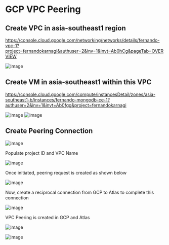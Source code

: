 # GCP VPC Peering

## Create VPC in asia-southeast1 region

https://console.cloud.google.com/networking/networks/details/fernando-vpc-1?project=fernandokarnagi&authuser=2&inv=1&invt=Ab0hCg&pageTab=OVERVIEW

![image](https://github.com/user-attachments/assets/b42bce31-5967-4e35-a9c2-2cda6f765dcd)

## Create VM in asia-southeast1 within this VPC

https://console.cloud.google.com/compute/instancesDetail/zones/asia-southeast1-b/instances/fernando-mongodb-ce-1?authuser=2&inv=1&invt=Ab0fgg&project=fernandokarnagi

![image](https://github.com/user-attachments/assets/bb83fd39-2196-4f81-80b4-92558945a6c5)
![image](https://github.com/user-attachments/assets/299419aa-fcba-49bf-be5b-9239fd073cf5)

## Create Peering Connection

![image](https://github.com/user-attachments/assets/100001e8-e91b-485f-9af5-b8e0925487c5)

Populate project ID and VPC Name

![image](https://github.com/user-attachments/assets/ff4d3997-5d91-4b4b-91c8-19b6dc93f421)

Once initiated, peering request is created as shown below

![image](https://github.com/user-attachments/assets/63d7ee78-a17b-47e4-8751-ed2b695de90b)

Now, create a reciprocal connection from GCP to Atlas to complete this connection

![image](https://github.com/user-attachments/assets/831a33b2-62dc-4923-a3ae-b45b429f370e)

VPC Peering is created in GCP and Atlas

![image](https://github.com/user-attachments/assets/71f81b62-85f1-4ab6-8742-fdda01901547)

![image](https://github.com/user-attachments/assets/b75583fc-5acd-4c9d-a84f-836637fa67e9)




